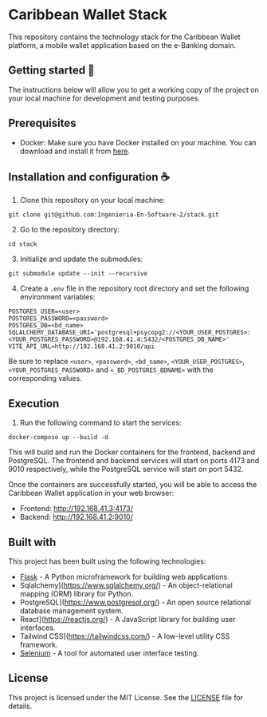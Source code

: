 # Caribbean Wallet Stack

This repository contains the technology stack for the Caribbean Wallet platform, a mobile wallet application based on the e-Banking domain.

## Getting started :rocket:
The instructions below will allow you to get a working copy of the project on your local machine for development and testing purposes.

## Prerequisites

- Docker: Make sure you have Docker installed on your machine. You can download and install it from [here](https://www.docker.com/get-started).

## Installation and configuration :coffee:

1. Clone this repository on your local machine:
```
git clone git@github.com:Ingenieria-En-Software-2/stack.git
```

2. Go to the repository directory:
```
cd stack
```

3. Initialize and update the submodules:
```
git submodule update --init --recursive
```

4. Create a `.env` file in the repository root directory and set the following environment variables:

```dotenv
POSTGRES_USER=<user>
POSTGRES_PASSWORD=<password>
POSTGRES_DB=<bd_name>
SQLALCHEMY_DATABASE_URI='postgresql+psycopg2://<YOUR_USER_POSTGRES>:<YOUR_POSTGRES_PASSWORD>@192.168.41.4:5432/<POSTGRES_DB_NAME>'
VITE_API_URL=http://192.168.41.2:9010/api
```

Be sure to replace `<user>`, `<password>`, `<bd_name>`, `<YOUR_USER_POSTGRES>`, `<YOUR_POSTGRES_PASSWORD>` and `<_BD_POSTGRES_BDNAME>` with the corresponding values.

## Execution

1. Run the following command to start the services:
```
docker-compose up --build -d
```

This will build and run the Docker containers for the frontend, backend and PostgreSQL. The frontend and backend services will start on ports 4173 and 9010 respectively, while the PostgreSQL service will start on port 5432.

Once the containers are successfully started, you will be able to access the Caribbean Wallet application in your web browser:

- Frontend: http://192.168.41.3:4173/
- Backend: http://192.168.41.2:9010/

## Built with

This project has been built using the following technologies:

- [Flask](https://flask.palletsprojects.com/) - A Python microframework for building web applications.
- Sqlalchemy](https://www.sqlalchemy.org/) - An object-relational mapping (ORM) library for Python.
- PostgreSQL](https://www.postgresql.org/) - An open source relational database management system.
- React](https://reactjs.org/) - A JavaScript library for building user interfaces.
- Tailwind CSS](https://tailwindcss.com/) - A low-level utility CSS framework.
- [Selenium](https://www.selenium.dev/) - A tool for automated user interface testing.

## License
This project is licensed under the MIT License. See the [LICENSE](./LICENSE) file for details.
